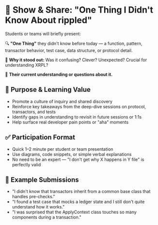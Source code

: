 # 🎤 Show & Share: "One Thing I Didn't Know About rippled"

Students or teams will briefly present:

🔍 **"One Thing"** they didn't know before today — a function, pattern, transactor behavior, test case, data structure, or protocol detail.

🤔 **Why it stood out:** Was it confusing? Clever? Unexpected? Crucial for understanding XRPL?

🧠 **Their current understanding or questions about it.**

## 🌱 Purpose & Learning Value

- Promote a culture of inquiry and shared discovery
- Reinforce key takeaways from the deep-dive sessions on protocol, transactors, and tests
- Identify gaps in understanding to revisit in future sessions or 1:1s
- Help surface real developer pain points or "aha" moments

## ✅ Participation Format

- Quick 1–2 minute per student or team presentation
- Use diagrams, code snippets, or simple verbal explanations
- No need to be an expert — "I don't get why X happens in Y file" is perfectly valid

## 📘 Example Submissions

- "I didn't know that transactors inherit from a common base class that handles pre-checks."
- "I found a test case that mocks a ledger state and I still don't quite understand how it works."
- "I was surprised that the ApplyContext class touches so many components during a transaction."